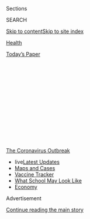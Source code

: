 <div id="app">

<div>

<div>

<div>

<div class="NYTAppHideMasthead css-1q2w90k e1suatyy0">

<div class="section css-ui9rw0 e1suatyy2">

<div class="css-eph4ug er09x8g0">

<div class="css-6n7j50">

</div>

<span class="css-1dv1kvn">Sections</span>

<div class="css-10488qs">

<span class="css-1dv1kvn">SEARCH</span>

</div>

[Skip to content](#site-content)[Skip to site
index](#site-index)

</div>

<div id="masthead-section-label" class="css-1wr3we4 eaxe0e00">

[Health](https://www.nytimes.com/section/health)

</div>

<div class="css-10698na e1huz5gh0">

</div>

</div>

<div id="masthead-bar-one" class="section hasLinks css-15hmgas e1csuq9d3">

<div class="css-uqyvli e1csuq9d0">

</div>

<div class="css-1uqjmks e1csuq9d1">

</div>

<div class="css-9e9ivx">

[](https://myaccount.nytimes.com/auth/login?response_type=cookie&client_id=vi)

</div>

<div class="css-1bvtpon e1csuq9d2">

[Today’s
Paper](https://www.nytimes.com/section/todayspaper)

</div>

</div>

</div>

</div>

<div data-aria-hidden="false">

<div id="site-content" data-role="main">

<div>

<div class="css-1aor85t" style="opacity:0.000000001;z-index:-1;visibility:hidden">

<div class="css-1hqnpie">

<div class="css-epjblv">

<span class="css-17xtcya">[Health](/section/health)</span><span class="css-x15j1o">|</span><span class="css-fwqvlz">Trump
Calls This Drug a ‘Game Changer.’ Doctors Aren’t So
Sure.</span>

</div>

<div class="css-k008qs">

<div class="css-1iwv8en">

<span class="css-18z7m18"></span>

<div>

</div>

</div>

<span class="css-1n6z4y">https://nyti.ms/34IoZ1G</span>

<div class="css-1705lsu">

<div class="css-4xjgmj">

<div class="css-4skfbu" data-role="toolbar" data-aria-label="Social Media Share buttons, Save button, and Comments Panel with current comment count" data-testid="share-tools">

  - 
  - 
  - 
  - 
    
    <div class="css-6n7j50">
    
    </div>

  - 

</div>

</div>

</div>

</div>

</div>

</div>

<div id="NYT_TOP_BANNER_REGION" class="css-13pd83m">

<div>

<div id="styln-prism-menu-1592847958612" class="section interactive-content interactive-size-medium css-1edisqu">

<div class="css-17ih8de interactive-body">

<div id="scroll-container" class="css-1gj85ro">

[<span class="styln-title-wrap"><span class="css-1pje3qr">The
Coronavirus</span><span class="css-1pje3qr">
Outbreak</span></span>](https://www.nytimes.com/news-event/coronavirus?action=click&pgtype=Article&state=default&region=TOP_BANNER&context=storylines_menu)

  - <span class="css-kqxiym" data-emphasize="true">live</span>[Latest
    Updates](https://www.nytimes.com/2020/08/01/world/coronavirus-covid-19.html?action=click&pgtype=Article&state=default&region=TOP_BANNER&context=storylines_menu)
  - [Maps and
    Cases](https://www.nytimes.com/interactive/2020/us/coronavirus-us-cases.html?action=click&pgtype=Article&state=default&region=TOP_BANNER&context=storylines_menu)
  - [Vaccine
    Tracker](https://www.nytimes.com/interactive/2020/science/coronavirus-vaccine-tracker.html?action=click&pgtype=Article&state=default&region=TOP_BANNER&context=storylines_menu)
  - [What School May Look
    Like](https://www.nytimes.com/interactive/2020/07/29/us/schools-reopening-coronavirus.html?action=click&pgtype=Article&state=default&region=TOP_BANNER&context=storylines_menu)
  - [Economy](https://www.nytimes.com/live/2020/07/31/business/stock-market-today-coronavirus?action=click&pgtype=Article&state=default&region=TOP_BANNER&context=storylines_menu)

</div>

</div>

</div>

</div>

</div>

<div id="top-wrapper" class="css-1sy8kpn">

<div id="top-slug" class="css-l9onyx">

Advertisement

</div>

[Continue reading the main
story](#after-top)

<div class="ad top-wrapper" style="text-align:center;height:100%;display:block;min-height:250px">

<div id="top" class="place-ad" data-position="top" data-size-key="top">

</div>

</div>

<div id="after-top">

</div>

</div>

<div>

<div id="sponsor-wrapper" class="css-1hyfx7x">

<div id="sponsor-slug" class="css-19vbshk">

Supported by

</div>

[Continue reading the main
story](#after-sponsor)

<div id="sponsor" class="ad sponsor-wrapper" style="text-align:center;height:100%;display:block">

</div>

<div id="after-sponsor">

</div>

</div>

<div class="css-186x18t">

</div>

<div class="css-1vkm6nb ehdk2mb0">

# Trump Calls This Drug a ‘Game Changer.’ Doctors Aren’t So Sure.

</div>

The malaria drug hydroxychloroquine has become a political litmus test.
But doctors on the front lines of coronavirus say it’s just another tool
in desperate times.

<div class="css-79elbk" data-testid="photoviewer-wrapper">

<div class="css-z3e15g" data-testid="photoviewer-wrapper-hidden">

</div>

<div class="css-1a48zt4 ehw59r15" data-testid="photoviewer-children">

![<span class="css-16f3y1r e13ogyst0" data-aria-hidden="true">Dr. Bushra
Mina, chief of pulmonology at Lenox Hill Hospital in
Manhattan.</span><span class="css-cnj6d5 e1z0qqy90" itemprop="copyrightHolder"><span class="css-1ly73wi e1tej78p0">Credit...</span><span><span>Gabriela
Bhaskar for The New York
Times</span></span></span>](https://static01.nyt.com/images/2020/04/16/science/00VIRUS-HCQ1/00VIRUS-HCQ1-articleLarge.jpg?quality=75&auto=webp&disable=upscale)

</div>

</div>

<div class="css-18e8msd">

<div class="css-vp77d3 epjyd6m0">

<div class="css-1baulvz">

By [<span class="css-1baulvz last-byline" itemprop="name">Katie
Thomas</span>](https://www.nytimes.com/by/katie-thomas)

</div>

</div>

  - 
    
    <div class="css-ld3wwf e16638kd2">
    
    April 17,
    2020
    
    </div>

  - 
    
    <div class="css-4xjgmj">
    
    <div class="css-d8bdto" data-role="toolbar" data-aria-label="Social Media Share buttons, Save button, and Comments Panel with current comment count" data-testid="share-tools">
    
      - 
      - 
      - 
      - 
        
        <div class="css-6n7j50">
        
        </div>
    
      - 
    
    </div>
    
    </div>

</div>

</div>

<div class="section meteredContent css-1r7ky0e" name="articleBody" itemprop="articleBody">

<div class="css-1fanzo5 StoryBodyCompanionColumn">

<div class="css-53u6y8">

Just a month ago, Dr. Bushra Mina had no playbook to treat patients who
were arriving with coronavirus at Lenox Hill Hospital in Manhattan.

His first encounter was with an older man whose health declined quickly.
No drugs were approved to treat this highly infectious virus, and there
was little Dr. Mina could do but provide supportive care.

Weeks later, Dr. Mina, the chief of pulmonary medicine at Lenox Hill, is
on the 16th revision of guidelines shared among doctors as they assess
the ways the virus is emerging and advancing in patients, and what
possible treatments should be applied.

Now most
[Covid-19](https://www.nytimes.com/news-event/coronavirus?action=click&pgtype=Article&state=default&module=STYLN_coronahub&variant=show&region=header&context=menu)
patients at Lenox Hill who are not on the verge of dying receive a
five-day regimen of hydroxychloroquine, the long-used malaria drug that
President Trump has repeatedly promoted as a “what have you got to lose”
remedy. While his own top health officials are more cautious — noting
there is limited evidence about the drug’s benefits — doctors across the
country have been prescribing the drug for weeks.

</div>

</div>

<div class="css-1fanzo5 StoryBodyCompanionColumn">

<div class="css-53u6y8">

Dr. Mina doesn’t know if the hydroxychloroquine is helping his patients.
He is well aware that there are no rigorous clinical trials showing that
the drug works. But he can’t wait for the evidence to come in, he said,
when people are dying.

“I think it’s a battle, and your options are very limited,” Dr. Mina
said. “You’re really looking for what you can do with whatever evidence
you have.”

Hydroxychloroquine and a related drug, chloroquine, have been used for
decades to treat and prevent malaria, and hydroxychloroquine has been
used by people with lupus and rheumatoid arthritis because it is known
to calm the immune system. In laboratory tests, it has been shown to
block the coronavirus from invading cells, although it hasn’t been
proven in human trials. The drugs are not recommended for people who
have abnormal heart rhythms because it can make them worse.

Almost overnight, the hard-to-pronounce drug has become a litmus test
for support of the president. Conservative talk show hosts [and
supporters](https://www.wsj.com/articles/conservative-group-pushes-for-fda-approval-of-drug-to-treat-coronavirus-11585229415?redirect=amp#click=https://t.co/5rakc6KA4h)
like his personal lawyer, Rudy Giuliani, praise the drug’s potential,
while political opponents have scoffed at what they see as another way
that Mr. Trump has undermined scientific inquiry.

For weeks now, doctors around the country have been giving the drug to
patients at various stages of the disease, and as a preventive measure
to some if they’ve been exposed by family members or in health care
settings. But even after treating hundreds of patients with the
antimalarial drug, the doctors interviewed did not report clear results
or remarkable recoveries that can be traced to the drug.

</div>

</div>

<div class="css-1fanzo5 StoryBodyCompanionColumn">

<div class="css-53u6y8">

In addition to Lenox Hill, other major hospitals in outbreak hot spots
are using hydroxychloroquine as part of their protocol. They include
[Massachusetts General
Hospital](https://www.massgeneral.org/assets/MGH/pdf/news/coronavirus/mass-general-COVID-19-treatment-guidance.pdf)
in Boston and Rush University Medical Center in Chicago, which each
recommend it on a case-by-case basis and when clinical trials are not
feasible, and Ochsner Health in Louisiana, which administers it
routinely to coronavirus
patients.

</div>

</div>

<div class="css-79elbk" data-testid="photoviewer-wrapper">

<div class="css-z3e15g" data-testid="photoviewer-wrapper-hidden">

</div>

<div class="css-1a48zt4 ehw59r15" data-testid="photoviewer-children">

![<span class="css-cnj6d5 e1z0qqy90" itemprop="copyrightHolder"><span class="css-1ly73wi e1tej78p0">Credit...</span><span>Gabriela
Bhaskar for The New York
Times</span></span>](https://static01.nyt.com/images/2020/04/16/science/00VIRUS-HCQ2/merlin_171620142_9fa85116-ba77-4623-8026-f6f00c81ec71-articleLarge.jpg?quality=75&auto=webp&disable=upscale)

</div>

</div>

<div class="css-1fanzo5 StoryBodyCompanionColumn">

<div class="css-53u6y8">

This week, [researchers in
China](https://www.medrxiv.org/content/10.1101/2020.04.10.20060558v1)
made public the results of another study of hydroxychloroquine, of 150
hospitalized patients. The study, which has not been peer-reviewed,
found that patients who were given the drug did not fare significantly
better than those who did not receive it, nor did they experience more
serious side effects.

Some medical societies have recently recommended against its regular
use. The [Infectious Diseases Society of
America](https://www.idsociety.org/practice-guideline/covid-19-guideline-treatment-and-management/)
recently advised that use of hydroxychloroquine be limited to clinical
trials, [as did the American Thoracic
Society](https://www.thoracic.org/about/newsroom/press-releases/journal/2020/ats-publishes-new-guidance-on-covid-19-management.php).

<div id="NYT_MAIN_CONTENT_1_REGION" class="css-9tf9ac">

<div>

<div id="styln-covid-updates-world" class="section interactive-content interactive-size-medium css-1ftcdic">

<div class="css-17ih8de interactive-body">

<div id="styln-briefing-block" data-asset-id="QXJ0aWNsZTpueXQ6Ly9hcnRpY2xlLzhiMjRmNTQ0LWVhMmUtNTlmNC1hMDZiLTM0YWI3YTlmN2E4YQ==">

<div class="briefing-block-header-section">

# [Latest Updates: Global Coronavirus Outbreak](https://www.nytimes.com/2020/08/01/world/coronavirus-covid-19.html?action=click&pgtype=Article&state=default&region=MAIN_CONTENT_1&context=storylines_live_updates)

<div class="briefing-block-ts">

Updated 2020-08-02T01:29:11.393Z

</div>

</div>

  - [The U.S. reels as July cases more than double the total of any
    other
    month.](https://www.nytimes.com/2020/08/01/world/coronavirus-covid-19.html?action=click&pgtype=Article&state=default&region=MAIN_CONTENT_1&context=storylines_live_updates#link-34047410)
  - [Top officials work to break impasse over jobless
    benefit.](https://www.nytimes.com/2020/08/01/world/coronavirus-covid-19.html?action=click&pgtype=Article&state=default&region=MAIN_CONTENT_1&context=storylines_live_updates#link-3ac56579)
  - [Thousands in Berlin protest Germany’s coronavirus
    measures.](https://www.nytimes.com/2020/08/01/world/coronavirus-covid-19.html?action=click&pgtype=Article&state=default&region=MAIN_CONTENT_1&context=storylines_live_updates#link-25930521)

<div class="briefing-block-footer">

<div class="briefing-block-footer-meta">

[See more
updates](https://www.nytimes.com/2020/08/01/world/coronavirus-covid-19.html?action=click&pgtype=Article&state=default&region=MAIN_CONTENT_1&context=storylines_live_updates)

</div>

<div class="briefing-block-briefinglinks">

<span>More live coverage:</span>
[Markets](https://www.nytimes.com/live/2020/07/31/business/stock-market-today-coronavirus?action=click&pgtype=Article&state=default&region=MAIN_CONTENT_1&context=storylines_live_updates)

</div>

</div>

</div>

</div>

</div>

</div>

</div>

At the Henry Ford Health System in Detroit, [researchers are beginning
a 3,000-person](https://www.henryford.com/news/2020/04/hfhs-leads-national-study-to-determine-drugs-effectiveness-in-preventing-covid19)
clinical trial that will test whether hydroxychloroquine can prevent
infection in health care employees and other front-line workers. But
they have also given it to sick patients, outside of a trial, when there
is little other hope.

“In many ways we feel driven to help patients who are in front of us —
today — in the hour of their greatest need,” said Dr. Steven Kalkanis,
the chief academic officer of Henry Ford Health System. “And there is a
clamoring to use whatever we have at our disposal.”

But outside of a clinical trial, it can be hard to assess the drug’s
value, especially when it is being given to a variety of patients, of
different ages and medical conditions, and at different points in their
disease. Based on the hospital’s experience, Dr. Kalkanis said, the
drug’s benefits do not appear to be a slam dunk.

</div>

</div>

<div class="css-1fanzo5 StoryBodyCompanionColumn">

<div class="css-53u6y8">

“For every anecdotal success story, we hear one where a patient
unfortunately died,” he said. “It’s not coalescing around, ‘Oh my gosh,
this is the answer.’”

</div>

</div>

<div>

</div>

<div class="css-1fanzo5 StoryBodyCompanionColumn">

<div class="css-53u6y8">

The [drug has generated
excitement](https://www.nytimes.com/article/coronavirus-hydroxychloroquine-malaria.html)
because a laboratory study, with cultured cells, found that chloroquine
could block the coronavirus from invading cells, which it must do to
replicate and cause illness. But drugs that show promise in the
laboratory do not always translate to success in the human body, and
other studies have found that it failed to prevent or treat influenza
and other viral illnesses.

Early reports from doctors in China and
[France](https://www.sciencedirect.com/science/article/pii/S0924857920300996)
have said that hydroxychloroquine, sometimes combined with the
antibiotic azithromycin, seemed to help patients. But the studies were
small and did not use proper control groups — patients carefully
selected to match those in the experimental group but who are not given
the drug being tested. Research involving few patients and no controls
cannot determine whether a drug works.

At most hospitals in the Ochsner Health system in Louisiana, including
those in New Orleans, infected patients are routinely given a course of
hydroxychloroquine. Patients in the intensive care unit are also given
the drug if they have not received it earlier in their illness.

Dr. Leo Seoane, the chief academic officer at Ochsner Health, said the
health system had declined to participate in research trials that
included a placebo arm, in which some patients would be selected not to
receive the drug. “We didn’t think it was ethical at this point in the
crisis to withhold the therapies that could be beneficial,” he
said.

<div id="NYT_MAIN_CONTENT_3_REGION" class="css-9tf9ac">

<div>

<div id="styln-prism-freeform-1594220623585" class="section interactive-content interactive-size-medium css-1ftcdic">

<div class="css-17ih8de interactive-body">

<div id="prism-freeform-block-62021" class="css-19mumt8" data-role="complementary" data-storyline="The Coronavirus Outbreak" data-truncated="true" tabindex="0">

<div class="css-a8d9oz">

<div class="css-eb027h">

[](https://www.nytimes.com/news-event/coronavirus?action=click&pgtype=Article&state=default&region=MAIN_CONTENT_3&context=storylines_faq)

### The Coronavirus Outbreak ›

#### Frequently Asked Questions

Updated July 27, 2020

  - #### Should I refinance my mortgage?
    
      - [It could be a good
        idea,](https://www.nytimes.com/article/coronavirus-money-unemployment.html?action=click&pgtype=Article&state=default&region=MAIN_CONTENT_3&context=storylines_faq)
        because mortgage rates have [never been
        lower.](https://www.nytimes.com/2020/07/16/business/mortgage-rates-below-3-percent.html?action=click&pgtype=Article&state=default&region=MAIN_CONTENT_3&context=storylines_faq)
        Refinancing requests have pushed mortgage applications to some
        of the highest levels since 2008, so be prepared to get in line.
        But defaults are also up, so if you’re thinking about buying a
        home, be aware that some lenders have tightened their standards.

  - #### What is school going to look like in September?
    
      - It is unlikely that many schools will return to a normal
        schedule this fall, requiring the grind of [online
        learning](https://www.nytimes.com/2020/06/05/us/coronavirus-education-lost-learning.html?action=click&pgtype=Article&state=default&region=MAIN_CONTENT_3&context=storylines_faq),
        [makeshift child
        care](https://www.nytimes.com/2020/05/29/us/coronavirus-child-care-centers.html?action=click&pgtype=Article&state=default&region=MAIN_CONTENT_3&context=storylines_faq)
        and [stunted
        workdays](https://www.nytimes.com/2020/06/03/business/economy/coronavirus-working-women.html?action=click&pgtype=Article&state=default&region=MAIN_CONTENT_3&context=storylines_faq)
        to continue. California’s two largest public school districts —
        Los Angeles and San Diego — said on July 13, that [instruction
        will be remote-only in the
        fall](https://www.nytimes.com/2020/07/13/us/lausd-san-diego-school-reopening.html?action=click&pgtype=Article&state=default&region=MAIN_CONTENT_3&context=storylines_faq),
        citing concerns that surging coronavirus infections in their
        areas pose too dire a risk for students and teachers. Together,
        the two districts enroll some 825,000 students. They are the
        largest in the country so far to abandon plans for even a
        partial physical return to classrooms when they reopen in
        August. For other districts, the solution won’t be an
        all-or-nothing approach. [Many
        systems](https://bioethics.jhu.edu/research-and-outreach/projects/eschool-initiative/school-policy-tracker/),
        including the nation’s largest, New York City, are devising
        [hybrid
        plans](https://www.nytimes.com/2020/06/26/us/coronavirus-schools-reopen-fall.html?action=click&pgtype=Article&state=default&region=MAIN_CONTENT_3&context=storylines_faq)
        that involve spending some days in classrooms and other days
        online. There’s no national policy on this yet, so check with
        your municipal school system regularly to see what is happening
        in your community.

  - #### Is the coronavirus airborne?
    
      - The coronavirus [can stay aloft for hours in tiny droplets in
        stagnant
        air](https://www.nytimes.com/2020/07/04/health/239-experts-with-one-big-claim-the-coronavirus-is-airborne.html?action=click&pgtype=Article&state=default&region=MAIN_CONTENT_3&context=storylines_faq),
        infecting people as they inhale, mounting scientific evidence
        suggests. This risk is highest in crowded indoor spaces with
        poor ventilation, and may help explain super-spreading events
        reported in meatpacking plants, churches and restaurants. [It’s
        unclear how often the virus is
        spread](https://www.nytimes.com/2020/07/06/health/coronavirus-airborne-aerosols.html?action=click&pgtype=Article&state=default&region=MAIN_CONTENT_3&context=storylines_faq)
        via these tiny droplets, or aerosols, compared with larger
        droplets that are expelled when a sick person coughs or sneezes,
        or transmitted through contact with contaminated surfaces, said
        Linsey Marr, an aerosol expert at Virginia Tech. Aerosols are
        released even when a person without symptoms exhales, talks or
        sings, according to Dr. Marr and more than 200 other experts,
        who [have outlined the evidence in an open letter to the World
        Health
        Organization](https://academic.oup.com/cid/article/doi/10.1093/cid/ciaa939/5867798).

  - #### What are the symptoms of coronavirus?
    
      - Common symptoms [include fever, a dry cough, fatigue and
        difficulty breathing or shortness of
        breath.](https://www.nytimes.com/article/symptoms-coronavirus.html?action=click&pgtype=Article&state=default&region=MAIN_CONTENT_3&context=storylines_faq)
        Some of these symptoms overlap with those of the flu, making
        detection difficult, but runny noses and stuffy sinuses are less
        common. [The C.D.C. has
        also](https://www.nytimes.com/2020/04/27/health/coronavirus-symptoms-cdc.html?action=click&pgtype=Article&state=default&region=MAIN_CONTENT_3&context=storylines_faq)
        added chills, muscle pain, sore throat, headache and a new loss
        of the sense of taste or smell as symptoms to look out for. Most
        people fall ill five to seven days after exposure, but symptoms
        may appear in as few as two days or as many as 14 days.

  - #### Does asymptomatic transmission of Covid-19 happen?
    
      - So far, the evidence seems to show it does. A widely cited
        [paper](https://www.nature.com/articles/s41591-020-0869-5)
        published in April suggests that people are most infectious
        about two days before the onset of coronavirus symptoms and
        estimated that 44 percent of new infections were a result of
        transmission from people who were not yet showing symptoms.
        Recently, a top expert at the World Health Organization stated
        that transmission of the coronavirus by people who did not have
        symptoms was “very rare,” [but she later walked back that
        statement.](https://www.nytimes.com/2020/06/09/world/coronavirus-updates.html?action=click&pgtype=Article&state=default&region=MAIN_CONTENT_3&context=storylines_faq#link-1f302e21)

<div id="styln-survey-component-62021" class="styln-survey-component" data-surveyname="faq" data-surveystoryline="coronavirus">

</div>

</div>

<div class="css-6mllg9">

</div>

<div class="css-pmm6ed">

<span class="css-5gimkt"></span>

</div>

</div>

</div>

</div>

</div>

</div>

</div>

But he acknowledged that even though the hospital gives the drug to
nearly everyone who is admitted, the percentage of people who end up in
the intensive care unit — about a third of those admitted — is similar
to reports in other places where the drug is not used. “From a gut
feeling, it’s hard for me to know that it is having an impact,” said Dr.
Seoane, who is also a pulmonologist and critical care physician.

</div>

</div>

<div class="css-1fanzo5 StoryBodyCompanionColumn">

<div class="css-53u6y8">

Dr. Sarah Doernberg, an associate professor of infectious disease at
UCSF Medical Center in San Francisco, said she was selective about which
patients were given the drug. “It’s not an established therapy that
everyone should get,” she said. “I feel pretty strongly about that.”

A study of its effects in a clinical trial, versus a placebo, was
needed, she said. “We can figure out the answers to this question, so
that when people get sick months from now, we’ll know whether it will
work.”

Those trials are getting underway now, with[more than 100 studies of
hydroxychloroquine](https://clinicaltrials.gov/ct2/results?cond=COVID&term=hydroxychloroquine&cntry=&state=&city=&dist=)
in patients with Covid-19 posted to a federal clinical trials registry.

A placebo-controlled trial financed by the National Institutes of Health
[began enrolling patients last
week](https://www.nih.gov/news-events/news-releases/nih-clinical-trial-hydroxychloroquine-potential-therapy-covid-19-begins)at
Vanderbilt University Medical Center in Nashville. That trial aims to
enroll more than 500 people who have been hospitalized. Several other
institutions around the country, including NYU Langone Health in New
York, are testing whether the drug can halt or prevent the infection in
people who are at high risk of getting it, or have been exposed.

The drug is also being dispersed more loosely through the Strategic
National Stockpile. Hospitals that administer drugs from the stockpile
must report on the patients who use them, but not through a formal
clinical trial.

Manufacturers have donated millions of pills to the stockpile, and are
ramping up production. But Mr. Trump’s promotion of the drugs [has also
led to
shortages](https://www.nytimes.com/2020/03/20/health/coronavirus-chloroquine-trump.html),
and people who rely on hydroxychloroquine — like those with lupus and
rheumatoid arthritis — have had trouble refilling their prescriptions.

In an interview Thursday [with the Washington
Post](https://www.washingtonpost.com/washington-post-live/2020/04/16/transcript-confronting-covid-19/),
the F.D.A.’s commissioner, Dr. Stephen M. Hahn, said he has not felt
political pressure to favor hydroxychloroquine. “I can promise the
American people that F.D.A. will use science and data to drive our
decisions, always,” he said.

</div>

</div>

<div class="css-1fanzo5 StoryBodyCompanionColumn">

<div class="css-53u6y8">

Those who favor conducting trials point to [several previous drugs or
therapies](https://www.bloomberg.com/news/articles/2019-05-30/too-many-medicines-simply-don-t-work)
that were believed to show a benefit, until more evidence revealed the
opposite. In the 1990s, for example, [some states required insurers to
cover](https://www.cancernetwork.com/breast-cancer/health-insurance-coverage-autologous-bone-marrow-transplantation-breast-cancer)
stem cell transplants and high-dose chemotherapy treatments for breast
cancer, under pressure from patient groups and others. But those
interventions were later [shown not to be any better than less-invasive
treatments](https://www.ncbi.nlm.nih.gov/pmc/articles/PMC3393031/).

Another risk, some said, was that if a drug were too readily available —
or portrayed in too positive a light — people may not want to chance
enrollment in a trial that risks getting a placebo, and not the drug.

Dr. David Boulware of the University of Minnesota said enrollment is
slowing in the national trial he
[is](https://med.umn.edu/news-events/covid-19-clinical-trial-launches-university-minnesota)overseeing
of up to 1,500 people to test whether hydroxychloroquine works
preventively.

He does not know why participation is slowing, but he added that Mr.
Trump’s message is not helping.

“He’s just saying, ‘You should take it, I should take it, everyone
should take it,’” Dr. Boulware said. “If he was promoting science and
promoting research, we would have had an answer weeks ago.”

</div>

</div>

<div>

</div>

</div>

<div>

</div>

<div>

</div>

<div>

</div>

<div>

<div id="bottom-wrapper" class="css-1ede5it">

<div id="bottom-slug" class="css-l9onyx">

Advertisement

</div>

[Continue reading the main
story](#after-bottom)

<div id="bottom" class="ad bottom-wrapper" style="text-align:center;height:100%;display:block;min-height:90px">

</div>

<div id="after-bottom">

</div>

</div>

</div>

</div>

</div>

## Site Index

<div>

</div>

## Site Information Navigation

  - [© <span>2020</span> <span>The New York Times
    Company</span>](https://help.nytimes.com/hc/en-us/articles/115014792127-Copyright-notice)

<!-- end list -->

  - [NYTCo](https://www.nytco.com/)
  - [Contact
    Us](https://help.nytimes.com/hc/en-us/articles/115015385887-Contact-Us)
  - [Work with us](https://www.nytco.com/careers/)
  - [Advertise](https://nytmediakit.com/)
  - [T Brand Studio](http://www.tbrandstudio.com/)
  - [Your Ad
    Choices](https://www.nytimes.com/privacy/cookie-policy#how-do-i-manage-trackers)
  - [Privacy](https://www.nytimes.com/privacy)
  - [Terms of
    Service](https://help.nytimes.com/hc/en-us/articles/115014893428-Terms-of-service)
  - [Terms of
    Sale](https://help.nytimes.com/hc/en-us/articles/115014893968-Terms-of-sale)
  - [Site
    Map](https://spiderbites.nytimes.com)
  - [Help](https://help.nytimes.com/hc/en-us)
  - [Subscriptions](https://www.nytimes.com/subscription?campaignId=37WXW)

</div>

</div>

</div>

</div>
